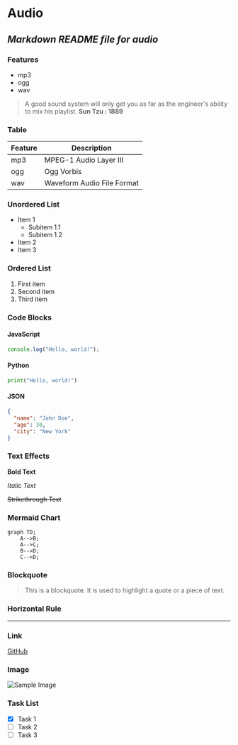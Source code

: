 # Audio
## _Markdown README file for audio_

### Features

- mp3
- ogg
- wav

> A good sound system will only get you as far as the engineer's ability to mix his playlist.
> **Sun Tzu : 1889**

### Table

| Feature | Description |
|---------|-------------|
| mp3     | MPEG-1 Audio Layer III |
| ogg     | Ogg Vorbis |
| wav     | Waveform Audio File Format |

### Unordered List

- Item 1
  - Subitem 1.1
  - Subitem 1.2
- Item 2
- Item 3

### Ordered List

1. First item
2. Second item
3. Third item

### Code Blocks

#### JavaScript
```javascript
console.log("Hello, world!");
```

#### Python
```python
print("Hello, world!")
```

#### JSON
```json
{
  "name": "John Doe",
  "age": 30,
  "city": "New York"
}
```

### Text Effects

**Bold Text**

*Italic Text*

~~Strikethrough Text~~

### Mermaid Chart

```mermaid
graph TD;
    A-->B;
    A-->C;
    B-->D;
    C-->D;
```

### Blockquote

> This is a blockquote. It is used to highlight a quote or a piece of text.

### Horizontal Rule

---

### Link

[GitHub](https://github.com)

### Image

![Sample Image](https://via.placeholder.com/150)

### Task List

- [x] Task 1
- [ ] Task 2
- [ ] Task 3